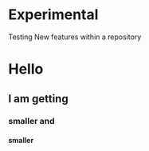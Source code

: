 # Experimental
Testing New features within a repository

# Hello 
## I am getting 

### smaller and 

#### smaller 
